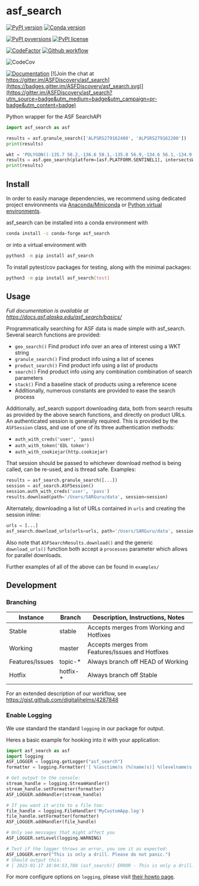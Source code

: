 # asf_search

[![PyPI version](https://img.shields.io/pypi/v/asf_search.svg)](https://pypi.python.org/pypi/asf_search/)
[![Conda version](https://img.shields.io/conda/vn/conda-forge/asf_search)](https://anaconda.org/conda-forge/asf_search)

[![PyPI pyversions](https://img.shields.io/pypi/pyversions/asf_search.svg)](https://pypi.python.org/pypi/asf_search/)
[![PyPI license](https://img.shields.io/pypi/l/asf_search.svg)](https://pypi.python.org/pypi/asf_search/)

[![CodeFactor](https://www.codefactor.io/repository/github/asfadmin/discovery-asf_search/badge)](https://www.codefactor.io/repository/github/asfadmin/discovery-asf_search)
[![Github workflow](https://github.com/asfadmin/asf_search/actions/workflows/run-pytest.yml/badge.svg)](https://github.com/asfadmin/Discovery-asf_search/actions/workflows/run-pytest.yml)

![CodeCov](https://img.shields.io/codecov/c/github/asfadmin/Discovery-asf_search/master)

[![Documentation](https://img.shields.io/badge/docs-at_ASF-green)](https://docs.asf.alaska.edu/asf_search/basics/)
[![Join the chat at https://gitter.im/ASFDiscovery/asf_search](https://badges.gitter.im/ASFDiscovery/asf_search.svg)](https://gitter.im/ASFDiscovery/asf_search?utm_source=badge&utm_medium=badge&utm_campaign=pr-badge&utm_content=badge)


Python wrapper for the ASF SearchAPI

```python
import asf_search as asf

results = asf.granule_search(['ALPSRS279162400', 'ALPSRS279162200'])
print(results)

wkt = 'POLYGON((-135.7 58.2,-136.6 58.1,-135.8 56.9,-134.6 56.1,-134.9 58.0,-135.7 58.2))'
results = asf.geo_search(platform=[asf.PLATFORM.SENTINEL1], intersectsWith=wkt, maxResults=10)
print(results)
```

## Install

In order to easily manage dependencies, we recommend using dedicated project environments
via [Anaconda/Miniconda](https://docs.conda.io/projects/conda/en/latest/user-guide/install/index.html)
or [Python virtual environments](https://docs.python.org/3/tutorial/venv.html).

asf_search can be installed into a conda environment with

```bash
conda install -c conda-forge asf_search
```

or into a virtual environment with

```bash
python3 -m pip install asf_search
```

To install pytest/cov packages for testing, along with the minimal packages:

```bash
python3 -m pip install asf_search[test]
```

## Usage

_Full documentation is available at https://docs.asf.alaska.edu/asf_search/basics/_

Programmatically searching for ASF data is made simple with asf_search. Several search functions are provided:
- `geo_search()` Find product info over an area of interest using a WKT string
- `granule_search()` Find product info using a list of scenes
- `product_search()` Find product info using a list of products
- `search()` Find product info using any combination combination of search parameters
- `stack()` Find a baseline stack of products using a reference scene
- Additionally, numerous constants are provided to ease the search process

Additionally, asf_search support downloading data, both from search results as provided by the above search functions, and directly on product URLs. An authenticated session is generally required. This is provided by the `ASFSession` class, and use of one of its three authentication methods:
- `auth_with_creds('user', 'pass)`
- `auth_with_token('EDL token')`
- `auth_with_cookiejar(http.cookiejar)`

That session should be passed to whichever download method is being called, can be re-used, and is thread safe. Examples:
```python
results = asf_search.granule_search([...])
session = asf_search.ASFSession()
session.auth_with_creds('user', 'pass')
results.download(path='/Users/SARGuru/data', session=session)
```
Alternately, downloading a list of URLs contained in `urls` and creating the session inline:
```python
urls = [...]
asf_search.download_urls(urls=urls, path='/Users/SARGuru/data', session=ASFSession().auth_with_token('EDL token'))
```

Also note that `ASFSearchResults.download()` and the generic `download_urls()` function both accept a `processes` parameter which allows for parallel downloads.

Further examples of all of the above can be found in `examples/`


## Development

### Branching

<table>
  <thead>
    <tr>
      <th>Instance</th>
      <th>Branch</th>
      <th>Description, Instructions, Notes</th>
    </tr>
  </thead>
  <tbody>
    <tr>
      <td>Stable</td>
      <td>stable</td>
      <td>Accepts merges from Working and Hotfixes</td>
    </tr>
    <tr>
      <td>Working</td>
      <td>master</td>
      <td>Accepts merges from Features/Issues and Hotfixes</td>
    </tr>
    <tr>
      <td>Features/Issues</td>
      <td>topic-*</td>
      <td>Always branch off HEAD of Working</td>
    </tr>
    <tr>
      <td>Hotfix</td>
      <td>hotfix-*</td>
      <td>Always branch off Stable</td>
    </tr>
  </tbody>
</table>

For an extended description of our workflow, see https://gist.github.com/digitaljhelms/4287848

### Enable Logging

We use standard the standard `logging` in our package for output.

Heres a basic example for hooking into it with your application:

```python
import asf_search as asf
import logging
ASF_LOGGER = logging.getLogger("asf_search")
formatter = logging.Formatter('[ %(asctime)s (%(name)s)] %(levelname)s - %(message)s')

# Get output to the console:
stream_handle = logging.StreamHandler()
stream_handle.setFormatter(formatter)
ASF_LOGGER.addHandler(stream_handle)

# If you want it write to a file too:
file_handle = logging.FileHandler('MyCustomApp.log')
file_handle.setFormatter(formatter)
ASF_LOGGER.addHandler(file_handle)

# Only see messages that might affect you
ASF_LOGGER.setLevel(logging.WARNING)

# Test if the logger throws an error, you see it as expected:
ASF_LOGGER.error("This is only a drill. Please do not panic.")
# Should output this:
# [ 2023-01-17 10:04:53,780 (asf_search)] ERROR - This is only a drill. Please do not panic.
```

For more configure options on `logging`, please visit [their howto page](https://docs.python.org/3/howto/logging.html).

